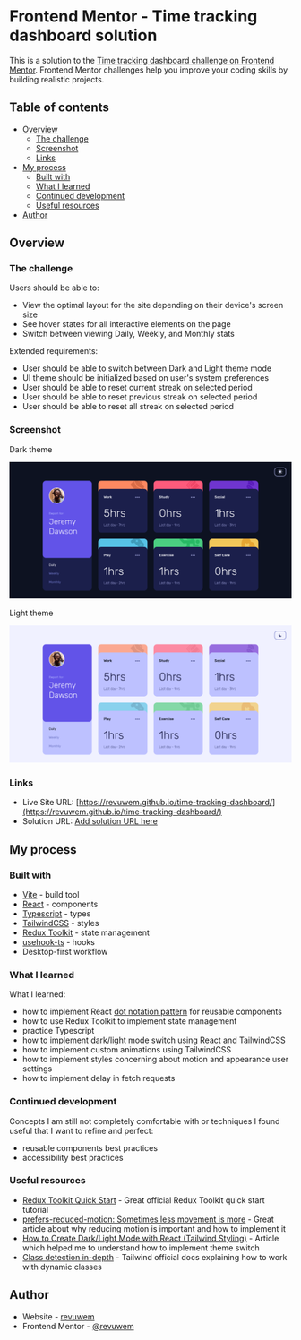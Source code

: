 # Frontend Mentor - Time tracking dashboard solution

This is a solution to the [Time tracking dashboard challenge on Frontend Mentor](https://www.frontendmentor.io/challenges/time-tracking-dashboard-UIQ7167Jw). Frontend Mentor challenges help you improve your coding skills by building realistic projects. 

## Table of contents

- [Overview](#overview)
  - [The challenge](#the-challenge)
  - [Screenshot](#screenshot)
  - [Links](#links)
- [My process](#my-process)
  - [Built with](#built-with)
  - [What I learned](#what-i-learned)
  - [Continued development](#continued-development)
  - [Useful resources](#useful-resources)
- [Author](#author)

## Overview

### The challenge

Users should be able to:

- View the optimal layout for the site depending on their device's screen size
- See hover states for all interactive elements on the page
- Switch between viewing Daily, Weekly, and Monthly stats

Extended requirements:

- User should be able to switch between Dark and Light theme mode
- UI theme should be initialized based on user's system preferences
- User should be able to reset current streak on selected period
- User should be able to reset previous streak on selected period
- User should be able to reset all streak on selected period

### Screenshot

Dark theme 

![Dark theme UI](./screenshot/screenshot-dark.png)

Light theme 

![Dark theme UI](./screenshot/screenshot-light.png)

### Links

- Live Site URL: [https://revuwem.github.io/time-tracking-dashboard/](https://revuwem.github.io/time-tracking-dashboard/)
- Solution URL: [Add solution URL here](https://your-solution-url.com)

## My process

### Built with

- [Vite](https://vitejs.dev/) - build tool
- [React](https://reactjs.org/) - components
- [Typescript](https://www.typescriptlang.org/) - types
- [TailwindCSS](https://tailwindcss.com/) - styles
- [Redux Toolkit](https://redux-toolkit.js.org/) - state management
- [usehook-ts](https://usehooks-ts.com/) - hooks
- Desktop-first workflow

### What I learned

What I learned:

- how to implement React [dot notation pattern](https://revuwem.github.io/time-tracking-dashboard/) for reusable components 
- how to use Redux Toolkit to implement state management
- practice Typescript
- how to implement dark/light mode switch using React and TailwindCSS
- how to implement custom animations using TailwindCSS
- how to implement styles concerning about motion and appearance user settings
- how to implement delay in fetch requests

### Continued development

Concepts I am still not completely comfortable with or techniques I found useful that I want to refine and perfect:

  - reusable components best practices
  - accessibility best practices

### Useful resources

- [Redux Toolkit Quick Start](https://redux-toolkit.js.org/tutorials/quick-start) - Great official Redux Toolkit quick start tutorial
- [prefers-reduced-motion: Sometimes less movement is more](https://web.dev/prefers-reduced-motion/) - Great article about why reducing motion is important and how to implement it
- [How to Create Dark/Light Mode with React (Tailwind Styling)](https://dev.to/naomipham_/how-to-create-darklight-mode-with-react-and-tailwind-59e0) - Article which helped me to understand how to implement theme switch
- [Class detection in-depth](https://tailwindcss.com/docs/content-configuration#dynamic-class-names) - Tailwind official docs explaining how to work with dynamic classes

## Author

- Website - [revuwem](https://www.github.com/revuwem)
- Frontend Mentor - [@revuwem](https://www.frontendmentor.io/profile/revuwem)
